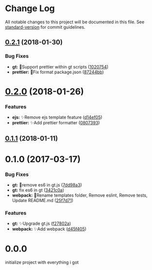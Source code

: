 # Change Log

All notable changes to this project will be documented in this file. See [standard-version](https://github.com/conventional-changelog/standard-version) for commit guidelines.

<a name="0.2.1"></a>
## [0.2.1](https://github.com/vivaxy/gt-front-end-scaffold/compare/v0.2.0...v0.2.1) (2018-01-30)


### Bug Fixes

* **gt:** :bug:Support prettier within gt scripts ([1020754](https://github.com/vivaxy/gt-front-end-scaffold/commit/1020754))
* **prettier:** :bug:Fix format package.json ([87244bb](https://github.com/vivaxy/gt-front-end-scaffold/commit/87244bb))



<a name="0.2.0"></a>
# [0.2.0](https://github.com/vivaxy/gt-front-end-scaffold/compare/v0.1.1...v0.2.0) (2018-01-26)


### Features

* **ejs:** :sparkles:Remove ejs template feature ([d14ef05](https://github.com/vivaxy/gt-front-end-scaffold/commit/d14ef05))
* **prettier:** :sparkles:Add prettier formatter ([0807393](https://github.com/vivaxy/gt-front-end-scaffold/commit/0807393))



<a name="0.1.1"></a>

## [0.1.1](https://github.com/vivaxy/gt-front-end-scaffold/compare/v0.1.0...v0.1.1) (2018-01-11)

<a name="0.1.0"></a>

# 0.1.0 (2017-03-17)

### Bug Fixes

* **gt:** :bug:remove es6 in gt.js ([7dd98a3](https://github.com/vivaxy/gt-front-end-scaffold/commit/7dd98a3))
* **gt:** fix es6 in gt ([3421c0a](https://github.com/vivaxy/gt-front-end-scaffold/commit/3421c0a))
* **webpack:** :bug:Rename templates folder, Remove eslint, Remove tests, Update README.md ([25f7d71](https://github.com/vivaxy/gt-front-end-scaffold/commit/25f7d71))

### Features

* **gt:** :sparkles:Upgrade gt.js ([f27802a](https://github.com/vivaxy/gt-front-end-scaffold/commit/f27802a))
* **webpack:** :sparkles:Add webpack ([d45f405](https://github.com/vivaxy/gt-front-end-scaffold/commit/d45f405))

# 0.0.0

initialize project with everything i got
